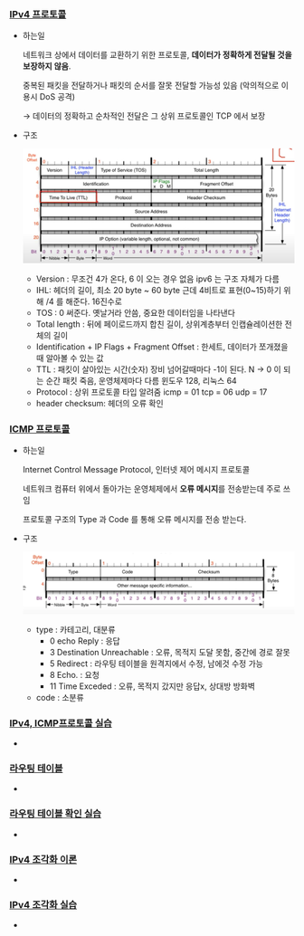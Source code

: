 ### [IPv4 프로토콜](https://youtu.be/_i8O_o2ozlE?list=PL0d8NnikouEWcF1jJueLdjRIC4HsUlULi)

- 하는일
    
    네트워크 상에서 데이터를 교환하기 위한 프로토콜, **데이터가 정확하게 전달될 것을 보장하지 않음**.
    
    중복된 패킷을 전달하거나 패킷의 순서를 잘못 전달할 가능성 있음 (악의적으로 이용시 DoS 공격)
    
    → 데이터의 정확하고 순차적인 전달은 그 상위 프로토콜인 TCP 에서 보장
    
- 구조
    
    ![Untitled](../img/Untitled.png)
    
    - Version : 무조건 4가 온다, 6 이 오는 경우 없음 ipv6 는 구조 자체가 다름
    - IHL: 헤더의 길이, 최소 20 byte ~ 60 byte 근데 4비트로 표현(0~15)하기 위해 /4 를 해준다. 16진수로
    - TOS : 0 써준다. 옛날거라 안씀, 중요한 데이터임을 나타낸다
    - Total length : 뒤에 페이로드까지 합친 길이, 상위계층부터 인캡슐레이션한 전체의 길이
    - Identification + IP Flags  + Fragment Offset : 한세트, 데이터가 쪼개졌을때 알아볼 수 있는 값
    - TTL : 패킷이 살아있는 시간(숫자) 장비 넘어갈때마다 -1이 된다. N → 0 이 되는 순간 패킷 죽음, 운영체제마다 다름 윈도우 128, 리눅스 64
    - Protocol : 상위 프로토콜 타입 알려줌 icmp = 01 tcp = 06 udp = 17
    - header checksum: 헤더의 오류 확인

### [ICMP 프로토콜](https://youtu.be/JaBCIUsFE74?list=PL0d8NnikouEWcF1jJueLdjRIC4HsUlULi)

- 하는일
    
    Internet Control Message Protocol, 인터넷 제어 메시지 프로토콜
    
    네트워크 컴퓨터 위에서 돌아가는 운영체제에서 **오류 메시지**를 전송받는데 주로 쓰임
    
    프로토콜 구조의 Type 과 Code 를 통해 오류 메시지를 전송 받는다.
    
- 구조
    
    ![Untitled](../img/%EC%8A%A4%ED%81%AC%EB%A6%B0%EC%83%B7%202023-06-14%20%EC%98%A4%ED%9B%84%204.20.13.png)
    
    - type : 카테고리, 대분류
        - 0 echo Reply : 응답
        - 3 Destination Unreachable : 오류, 목적지 도달 못함, 중간에 경로 잘못
        - 5 Redirect : 라우팅 테이블을 원격지에서 수정, 남에것 수정 가능
        - 8 Echo.  : 요청
        - 11 Time Exceded : 오류, 목적지 갔지만 응답x, 상대방 방화벽
    - code : 소분류

### [IPv4, ICMP프로토콜 실습](https://youtu.be/8ZwTvTuZlVw?list=PL0d8NnikouEWcF1jJueLdjRIC4HsUlULi)

- 

### [라우팅 테이블](https://youtu.be/CjnKNIyREHA?list=PL0d8NnikouEWcF1jJueLdjRIC4HsUlULi)

- 

### [라우팅 테이블 확인 실습](https://youtu.be/tVntagSJctc?list=PL0d8NnikouEWcF1jJueLdjRIC4HsUlULi)

- 

### [IPv4 조각화 이론](https://youtu.be/_AONcID7Sc8?list=PL0d8NnikouEWcF1jJueLdjRIC4HsUlULi)

- 

### [IPv4 조각화 실습](https://youtu.be/QKEL9aBgHtg?list=PL0d8NnikouEWcF1jJueLdjRIC4HsUlULi)

-